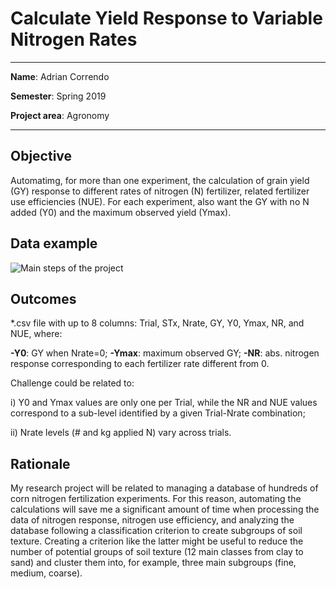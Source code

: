 # Calculate Yield Response to Variable Nitrogen Rates
---

**Name**: Adrian Correndo

**Semester**: Spring 2019

**Project area**: Agronomy

---

## **Objective**

Automatimg, for more than one experiment, the calculation of grain yield (GY) response to different rates of nitrogen (N) fertilizer, related fertilizer use efficiencies (NUE). For each experiment, also want the GY with no N added (Y0) and the maximum observed yield (Ymax).

## **Data example**

![Main steps of the project](https://github.com/adriancorrendo/project/blob/master/sketch.jpg)


## **Outcomes**

*.csv file with up to 8 columns: Trial, STx, Nrate, GY, Y0, Ymax, NR, and NUE, where:

**-Y0**: GY when Nrate=0;
**-Ymax**: maximum observed GY;
**-NR**: abs. nitrogen response corresponding to each fertilizer rate different from 0.

Challenge could be related to: 

i) Y0 and Ymax values are only one per Trial, while the NR and NUE values correspond to a sub-level identified by a given Trial-Nrate combination;

ii) Nrate levels (# and kg applied N) vary across trials. 

## **Rationale**

My research project will be related to managing a database of hundreds of corn nitrogen fertilization experiments. For this reason, automating the calculations will save me a significant amount of time when processing the data of nitrogen response, nitrogen use efficiency, and analyzing the database following a classification criterion to create subgroups of soil texture. Creating a criterion like the latter might be useful to reduce the number of potential groups of soil texture (12 main classes from clay to sand) and cluster them into, for example, three main subgroups (fine, medium, coarse).


